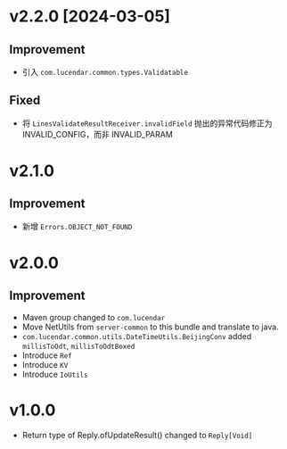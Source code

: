 # v2.2.0 [2024-03-05]
## Improvement
- 引入 `com.lucendar.common.types.Validatable`

## Fixed
- 将 `LinesValidateResultReceiver.invalidField` 抛出的异常代码修正为 INVALID_CONFIG，而非 INVALID_PARAM

# v2.1.0
## Improvement
- 新增 `Errors.OBJECT_NOT_FOUND`

# v2.0.0
## Improvement
- Maven group changed to `com.lucendar`
- Move NetUtils from `server-common` to this bundle and translate to java.
- `com.lucendar.common.utils.DateTimeUtils.BeijingConv` added `millisToOdt`, `millisToOdtBoxed`
- Introduce `Ref`
- Introduce `KV`
- Introduce `IoUtils`

# v1.0.0
- Return type of Reply.ofUpdateResult() changed to `Reply[Void]` 
